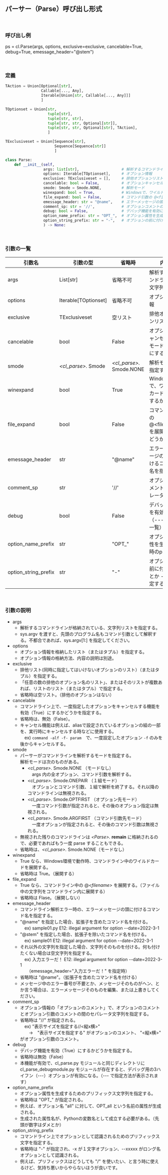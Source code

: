 
## パーサー（Parse）呼び出し形式

<br>

### 呼び出し例
ps = cl.Parse(args, options, exclusive=exclusive, cancelable=True, debug=True, emessage_header="@stem")

<br>

### 定義
```py
TAction = Union[Optional[str],
                Callable[..., Any],
                Iterable[Union[str, Callable[..., Any]]]
                ]

TOptionset = Union[str,
                   tuple[str],
                   tuple[str, str],
                   tuple[str, str, Optional[str]],
                   tuple[str, str, Optional[str], TAction],
                   ]

TExclusiveset = Union[Sequence[str],
                      Sequence[Sequence[str]]
                      ]

class Parse:
    def __init__(self,
                 args: list[str],                   # 解析するコマンドライン
                 options: Iterable[TOptionset],     # オプション情報
                 exclusive: TExclusiveset = [],     # 排他オプションリスト
                 cancelable: bool = False,          # オプションキャンセル可能モード
                 smode: Smode = Smode.NONE,         # 解析モード
                 winexpand: bool = True,            # Windowsで、ワイルドカードを展開するかどうか
                 file_expand: bool = False,         # コマンド引数の @<filename> を展開するかどうか
                 emessage_header: str = "@name",    # エラーメッセージの頭に付けるコマンド名
                 comment_sp: str = '//',            # オプションコメントのセパレータ
                 debug: bool = False,               # デバッグ機能を有効にする
                 option_name_prefix: str = "OPT_",  # オプション属性を生成する時のprefix
                 option_string_prefix: str = "-",   # オプションの前に付ける - とか --
                 ) -> None:
```
<br>

### 引数の一覧
引数名     | 引数の型           | 省略時           | 内容
-----------|--------------------|------------------|------------------------------
args       |List[str]           |省略不可          |解析するコマンドラインの文字列リスト
options    |Iterable[TOptionset]|省略不可          |オプション情報
exclusive  |TExclusiveset       |空リスト          |排他オプションリスト
cancelable |bool                |False             |オプションキャンセル可能モードを有効にする
smode      |*\<cl_parse>.* Smode |*\<cl_parse>.* Smode.NONE   |解析モードを指定する
winexpand  |bool               |True               |Windowsで、ワイルドカードを展開するかどうか
file_expand         |bool      |False              |コマンド引数の @\<filename> を展開するかどうか
emessage_header     |str       |"@name"            |エラーメッセージの頭に付けるコマンド名を指定する
comment_sp          |str       |'//'               |オプションコメントのセパレータ
debug               |bool      |False              |デバッグ機能を有効にする（--- で機能一覧）
option_name_prefix  |str       |"OPT_"             |オプション属性を生成する時のprefix
option_string_prefix|str       |"-"                |オプションの前に付ける - とか -- を設定する

<br>

### 引数の説明

   - args
      * 解析するコマンドラインが格納されている、文字列リストを指定する。
      * sys.argv を渡すと、先頭のプログラム名もコマンド引数として解釈する。不都合であれば、sys.argv[1:] を指定してください。
   - options
      * オプション情報を格納したリスト（またはタプル）を指定する。
      * オプション情報の格納方法、内容の説明は別途。
   - exclusive
      * 排他リスト(同時に指定してはいけないオプションのリスト）（またはタプル）を指定する。
      * 「任意の数の排他のオプション名のリスト」、またはそのリストが複数あれば、リストのリスト（またはタプル）で指定する。
      * 省略時は空リスト。（排他のオプションはない）
   - cancelable
      * コマンドライン上で、一度指定したオプションをキャンセルする機能を有効（True）にするかどうかを指定する。
      * 省略時は、無効（False）。
      * キャンセル機能は例えば、aliasで設定されているオプションの組の一部を、実行時にキャンセルする時などに使用する。  
      　ex) ```command -alf -f- param```　で、一度設定したオプション ```-f``` のみを後からキャンセルする。
   - smode
      * パーサーがコマンドラインを解析するモードを指定する。  
      解析モードは次のものがある。
         - *\<cl_parse>.* Smode.NONE （モードなし）  
         　args 内の全オプション、コマンド引数を解析する。
         - *\<cl_parse>.* Smode.ONEPAIR （１組モード）  
         　オプションとコマンド引数、１組で解析を終了する。それ以降のコマンドラインは無視される。
         - *\<cl_parse>.* Smode.OPTFIRST （オプション先モード）  
         　一度コマンド引数が指定されると、その後のオプション指定は無視される。
         - *\<cl_parse>.* Smode.ARGFIRST （コマンド引数先モード）  
         　一度オプションが指定されると、その後のコマンド引数は無視される。
      * 無視された残りのコマンドラインは *\<Parse\>.* **remain** に格納されるので、必要であればもう一度 parse することもできる。
      * 省略時は、*\<cl_parse>.* Smode.NONE（モードなし） 
   - winexpand
      * True なら、Windows環境で動作時、コマンドライン中のワイルドカードを展開する。
      * 省略時は True。（展開する）
   - file_expand
      * True なら、コマンドライン中の @*\<filename\>* を展開する。（ファイル中の文字列をコマンドライン内に展開する）
      * 省略時は Flase。（展開しない）
   - emessage_header
      * コマンドライン解析エラー時の、エラーメッセージの頭に付けるコマンド名を指定する。
      * "@name" を指定した場合、拡張子を含めたコマンド名を付ける。  
        　ex) sample01.py E12: illegal argument for option --date=2022-3-1
      * "@stem" を指定した場合、拡張子を除いたコマンド名を付ける。  
        　ex) sample01 E12: illegal argument for option --date=2022-3-1
      * それ以外の文字列を指定した場合、文字列そのものを付ける。何も付けたくない場合は空文字列を指定する。  
        　ex) 入力エラーだ！ E12: illegal argument for option --date=2022-3-1  
        　　（emessage_header="入力エラーだ！" を指定時）
      * 省略時は "@name"。（拡張子を含めたコマンド名を付ける）
      * メッセージ中のエラー番号が不要とか、メッセージそのものがヘン、とか言う場合は、エラーメッセージそのものを編集、または上書きしてください。
   - comment_sp
      * オプション情報の「オプションのコメント」で、オプションのコメントとオプション引数のコメントの間のセパレータ文字列を指定する。
      * 省略時は "//" が指定される。  
        　ex) "表示サイズを指定する//<縦x横>"  
        　　->　"表示サイズを指定する" がオプションのコメント、 "<縦x横>" がオプション引数のコメント。
   - debug
      * デバッグ機能を有効（True）にするかどうかを指定する。
      * 省略時は無効（False）
      * 本機能が有効で、cl_parse.py モジュールと同じディレクトリに cl_parse_debugmodule.py モジュールが存在すると、デバッグ用の3ハイフン（---）オプションが有効になる。（--- で指定方法が表示されます）
   - option_name_prefix
      * オプション属性を生成するためのプリフィックス文字列を指定する。
      * 省略時は "OPT_" が指定される。
      * 例えば、オプション名 "all" に対して、OPT_all という名前の属性が生成される。
      * 生成された属性名が、Pythonの変数名として成立する必要がある。（先頭が数字はダメとか）
   - option_string_prefix
      * コマンドライン上でオプションとして認識されるためのプリフィックス文字を指定する。
      * 省略時は "-" が指定され、-x が１文字オプション、--xxxxx がロング名オプションとして認識される。
      * 例えば、プリフィックスはどうしても "/" を使いたい、と言う時に使えるけど、気持ち悪いからやらないほうが良いです。
